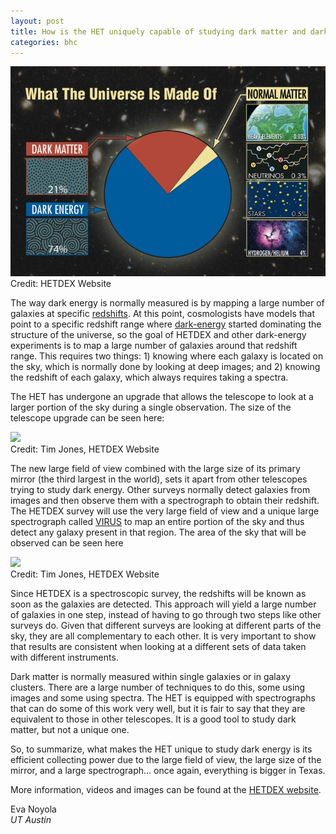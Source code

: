 ```yaml
---
layout: post
title: How is the HET uniquely capable of studying dark matter and dark energy?
categories: bhc
---
```

<div class="image">
<img src="/img/dedm.jpg">
<div class="caption">Credit: HETDEX Website</div>
</div>

The way dark energy is normally measured is by mapping a large number of galaxies at specific [redshifts](https://en.wikipedia.org/wiki/Redshift#Observations_in_astronomy). At this point, cosmologists have models that point to a specific redshift range where [dark-energy](https://en.wikipedia.org/wiki/Dark_energy) started dominating the structure of the universe, so the goal of HETDEX and other dark-energy experiments  is to map a large number of galaxies around that redshift range. This requires two things: 1) knowing where each galaxy is located on the sky, which is normally done by looking at deep images; and 2) knowing the redshift of each galaxy, which always requires taking a spectra.

The HET has undergone an upgrade that allows the telescope to look at a larger portion of the sky during a single observation. The size of the telescope upgrade can be seen here:

<div class="image">
<img src="http://hetdex.org/images/gallery/d_Field-of-View.jpg">
<div class="caption">Credit: Tim Jones, HETDEX Website</div>
</div>

The new large field of view combined with the large size of its primary mirror (the third largest in the world), sets it apart from other telescopes trying to study dark energy. Other surveys normally detect galaxies from images and then observe them with a spectrograph to obtain their redshift. The HETDEX survey will use the very large field of view and a unique large spectrograph called [VIRUS](http://hetdex.org/hetdex/virus.php) to map an entire portion of the sky and thus detect any galaxy present in that region. The area of the sky that will be observed can be seen here

<div class="image">
<img src="http://hetdex.org/images/gallery/Study-Area.jpg">
<div class="caption">Credit: Tim Jones, HETDEX Website</div>
</div>

Since HETDEX is a spectroscopic survey, the redshifts will be known as soon as the galaxies are detected. This approach will yield a large number of galaxies in one step, instead of having to go through two steps like other surveys do. Given that different surveys are looking at different parts of the sky, they are all complementary to each other. It is very important to show that results are consistent when looking at a different sets of data taken with different instruments.

Dark matter is normally measured within single galaxies or in galaxy clusters. There are a large number of techniques to do this, some using images and some using spectra. The HET is equipped with spectrographs that can do some of this work very well, but it is fair to say that they are equivalent to those in other telescopes. It is a good tool to study dark matter, but not a unique one.

So, to summarize, what makes the HET unique to study dark energy is its efficient collecting power due to the large field of view, the large size of the mirror, and a large spectrograph… once again, everything is bigger in Texas.

More information, videos and images can be found at the [HETDEX website](http://hetdex.org/hetdex/).

Eva Noyola<br>
*UT Austin*
